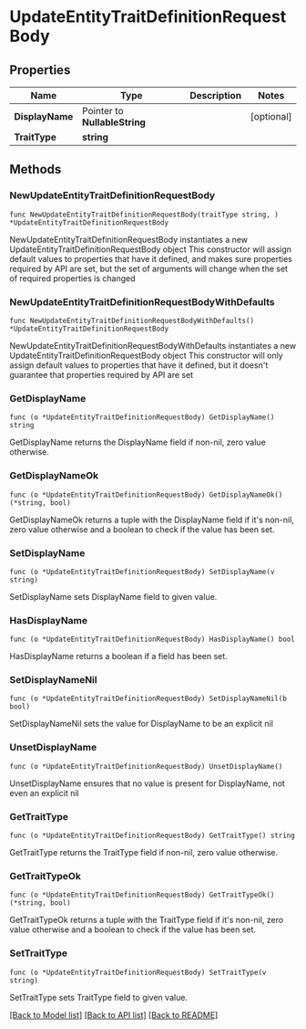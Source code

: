 # UpdateEntityTraitDefinitionRequestBody

## Properties

Name | Type | Description | Notes
------------ | ------------- | ------------- | -------------
**DisplayName** | Pointer to **NullableString** |  | [optional] 
**TraitType** | **string** |  | 

## Methods

### NewUpdateEntityTraitDefinitionRequestBody

`func NewUpdateEntityTraitDefinitionRequestBody(traitType string, ) *UpdateEntityTraitDefinitionRequestBody`

NewUpdateEntityTraitDefinitionRequestBody instantiates a new UpdateEntityTraitDefinitionRequestBody object
This constructor will assign default values to properties that have it defined,
and makes sure properties required by API are set, but the set of arguments
will change when the set of required properties is changed

### NewUpdateEntityTraitDefinitionRequestBodyWithDefaults

`func NewUpdateEntityTraitDefinitionRequestBodyWithDefaults() *UpdateEntityTraitDefinitionRequestBody`

NewUpdateEntityTraitDefinitionRequestBodyWithDefaults instantiates a new UpdateEntityTraitDefinitionRequestBody object
This constructor will only assign default values to properties that have it defined,
but it doesn't guarantee that properties required by API are set

### GetDisplayName

`func (o *UpdateEntityTraitDefinitionRequestBody) GetDisplayName() string`

GetDisplayName returns the DisplayName field if non-nil, zero value otherwise.

### GetDisplayNameOk

`func (o *UpdateEntityTraitDefinitionRequestBody) GetDisplayNameOk() (*string, bool)`

GetDisplayNameOk returns a tuple with the DisplayName field if it's non-nil, zero value otherwise
and a boolean to check if the value has been set.

### SetDisplayName

`func (o *UpdateEntityTraitDefinitionRequestBody) SetDisplayName(v string)`

SetDisplayName sets DisplayName field to given value.

### HasDisplayName

`func (o *UpdateEntityTraitDefinitionRequestBody) HasDisplayName() bool`

HasDisplayName returns a boolean if a field has been set.

### SetDisplayNameNil

`func (o *UpdateEntityTraitDefinitionRequestBody) SetDisplayNameNil(b bool)`

 SetDisplayNameNil sets the value for DisplayName to be an explicit nil

### UnsetDisplayName
`func (o *UpdateEntityTraitDefinitionRequestBody) UnsetDisplayName()`

UnsetDisplayName ensures that no value is present for DisplayName, not even an explicit nil
### GetTraitType

`func (o *UpdateEntityTraitDefinitionRequestBody) GetTraitType() string`

GetTraitType returns the TraitType field if non-nil, zero value otherwise.

### GetTraitTypeOk

`func (o *UpdateEntityTraitDefinitionRequestBody) GetTraitTypeOk() (*string, bool)`

GetTraitTypeOk returns a tuple with the TraitType field if it's non-nil, zero value otherwise
and a boolean to check if the value has been set.

### SetTraitType

`func (o *UpdateEntityTraitDefinitionRequestBody) SetTraitType(v string)`

SetTraitType sets TraitType field to given value.



[[Back to Model list]](../README.md#documentation-for-models) [[Back to API list]](../README.md#documentation-for-api-endpoints) [[Back to README]](../README.md)


